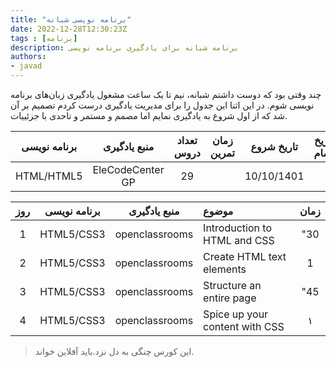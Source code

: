 ```yaml
---
title: "برنامه نویسی شبانه"
date: 2022-12-28T12:30:23Z
tags : [برنامه]
description: برنامه شبانه برای یادگیری برنامه نویسی 
authors:
- javad
---
```


 چند وقتی بود که دوست داشتم شبانه، نیم تا یک ساعت مشغول یادگیری زبان‌های برنامه نویسی شوم. در این اثنا این جدول را برای مدیریت یادگیری درست کردم
تصمیم بر آن شد که از اول شروع به یادگیری نمایم اما مصمم و مستمر و تاحدی با جزئییات.


| برنامه نویسی | منبع یادگیری | تعداد دروس | زمان تمرین | تاریخ شروع | تاریخ اتمام |
| :----: |  :----: |  :----: | :----: |  :----: | :----: | 
| HTML/HTML5  | EleCodeCenter GP  | 29 | | 10/10/1401 | | 

| روز | برنامه نویسی | منبع یادگیری | موضوع | زمان |
| :----: |  :----: |  :----: | :---- |  :----: |
| 1 | HTML5/CSS3  | openclassrooms  | Introduction to HTML and CSS | "30 |
| 2 |  HTML5/CSS3 | openclassrooms  | Create HTML text elements | 1 |
| 3 | HTML5/CSS3  | openclassrooms  | Structure an entire page | "45 |
| 4 |  HTML5/CSS3 | openclassrooms  | Spice up your content with CSS | ١ |
>  این کورس چنگی به دل نزد.باید آفلاین خواند.
